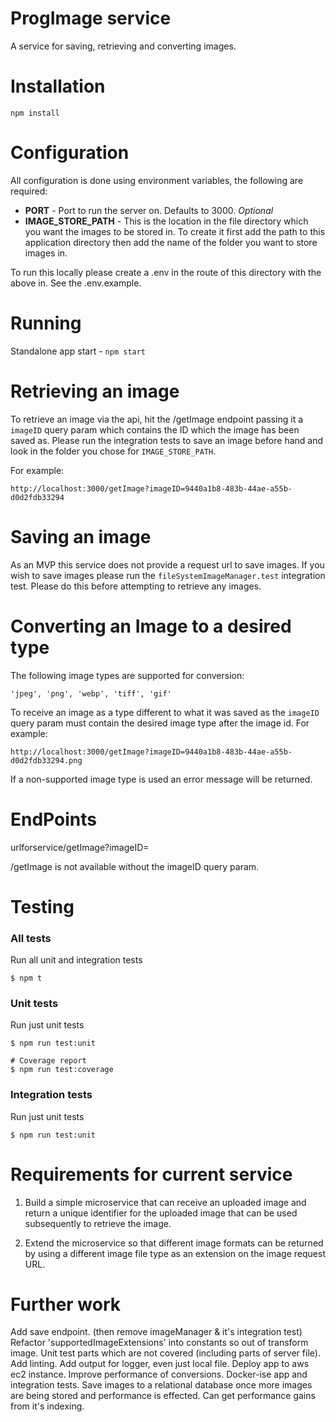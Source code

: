 # ProgImage service 

A service for saving, retrieving and converting images.

# Installation

`npm install`

# Configuration

All configuration is done using environment variables, the following are required:

- **PORT** - Port to run the server on. Defaults to 3000. _Optional_
- **IMAGE_STORE_PATH** - This is the location in the file directory which you want the images to be stored in. To create it first add the path to this application directory then add the name of the folder you want to store images in.

To run this locally please create a .env in the route of this directory with the above in. See the .env.example. 

# Running

Standalone app start - `npm start`

# Retrieving an image 

To retrieve an image via the api, hit the /getImage endpoint passing it a `imageID` query param which contains the ID which the image has been saved as. Please run the integration tests to save an image before hand and look in the folder you chose for `IMAGE_STORE_PATH`.

For example:

`http://localhost:3000/getImage?imageID=9440a1b8-483b-44ae-a55b-d0d2fdb33294`

# Saving an image 

As an MVP this service does not provide a request url to save images. If you wish to save images please run the `fileSystemImageManager.test` integration test. Please do this before attempting to retrieve any images.

# Converting an Image to a desired type

The following image types are supported for conversion:
```
'jpeg', 'png', 'webp', 'tiff', 'gif'
```

To receive an image as a type different to what it was saved as the `imageID` query param must contain the desired image type after the image id. For example:

`http://localhost:3000/getImage?imageID=9440a1b8-483b-44ae-a55b-d0d2fdb33294.png`

If a non-supported image type is used an error message will be returned.

# EndPoints 

urlforservice/getImage?imageID=

/getImage is not available without the imageID query param.

# Testing

### All tests

Run all unit and integration tests

```
$ npm t
```

### Unit tests

Run just unit tests

```
$ npm run test:unit

# Coverage report
$ npm run test:coverage
```

### Integration tests

Run just unit tests

```
$ npm run test:unit
```

# Requirements for current service

1.  Build a simple microservice that can receive an uploaded image and return a unique identifier for the uploaded image that can be used subsequently to retrieve the image. 

2.  Extend the microservice so that different image formats can be returned by using a different image file type as an extension on the image request URL.

# Further work

Add save endpoint. (then remove imageManager & it's integration test)
Refactor 'supportedImageExtensions' into constants so out of transform image.
Unit test parts which are not covered (including parts of server file).
Add linting.
Add output for logger, even just local file.
Deploy app to aws ec2 instance.
Improve performance of conversions.
Docker-ise app and integration tests. 
Save images to a relational database once more images are being stored and performance is effected. Can get performance gains from it's indexing. 
